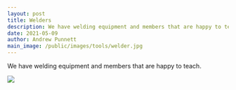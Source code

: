 ```yaml
---
layout: post
title: Welders
description: We have welding equipment and members that are happy to teach. 
date: 2021-05-09
author: Andrew Punnett
main_image: /public/images/tools/welder.jpg
---
```


We have welding equipment and members that are happy to teach. 

![](/public/images/tools/welder.jpg)
